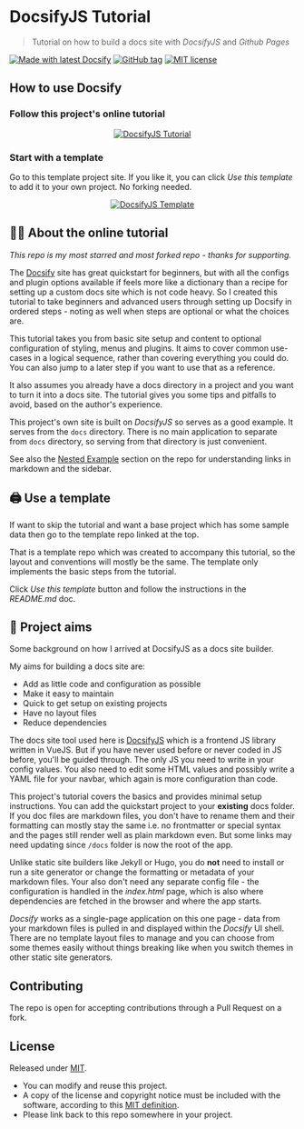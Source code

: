 # DocsifyJS Tutorial
> Tutorial on how to build a docs site with _DocsifyJS_ and _Github Pages_

[![Made with latest Docsify](https://img.shields.io/npm/v/docsify?label=docsify)](https://docsify.js.org/)
[![GitHub tag](https://img.shields.io/github/tag/MichaelCurrin/docsify-js-tutorial.svg)](https://GitHub.com/MichaelCurrin/docsify-js-tutorial/tags/)
[![MIT license](https://img.shields.io/badge/License-MIT-blue.svg)](#license)


## How to use Docsify

### Follow this project's online tutorial

<div align="center">
  
[![DocsifyJS Tutorial](https://img.shields.io/badge/site-DocsifyJS_Tutorial-green?style=for-the-badge)](https://michaelcurrin.github.io/docsify-js-tutorial/#/)

</div>

### Start with a template

Go to this template project site. If you like it, you can click _Use this template_ to add it to your own project. No forking needed.

<div align="center">

[![DocsifyJS Template](https://img.shields.io/badge/site-DocsifyJS_Template-green?style=for-the-badge)](https://michaelcurrin.github.io/docsify-js-template/#/)

</div>


## 👩‍🏫 About the online tutorial

_This repo is my most starred and most forked repo - thanks for supporting._

The [Docsify](https://docsify.js.org/#/) site has great quickstart for beginners, but with all the configs and plugin options available if feels more like a dictionary than a recipe for setting up a custom docs site which is not code heavy. So I created this tutorial to take beginners and advanced users through setting up Docsify in ordered steps - noting as well when steps are optional or what the choices are.

This tutorial takes you from basic site setup and content to optional configuration of styling, menus and plugins. It aims to cover common use-cases in a logical sequence, rather than covering everything you could do. You can also jump to a later step if you want to use that as a reference.

It also assumes you already have a docs directory in a project and you want to turn it into a docs site. The tutorial gives you some tips and pitfalls to avoid, based on the author's experience.

This project's own site is built on _DocsifyJS_ so serves as a good example. It serves from the `docs` directory. There is no main application to separate from `docs` directory, so serving from that directory is just convenient.

See also the [Nested Example](/nested-example/README.md) section on the repo for understanding links in markdown and the sidebar.


## 🖨️ Use a template

If want to skip the tutorial and want a base project which has some sample data then go to the template repo linked at the top.

That is a template repo which was created to accompany this tutorial, so the layout and conventions will mostly be the same. The template only implements the basic steps from the tutorial.

Click _Use this template_ button and follow the instructions in the _README.md_ doc.


## 🎯 Project aims

Some background on how I arrived at DocsifyJS as a docs site builder.

My aims for building a docs site are:

- Add as little code and configuration as possible
- Make it easy to maintain
- Quick to get setup on existing projects
- Have no layout files
- Reduce dependencies

The docs site tool used here is [DocsifyJS](https://docsify.js.org/) which is a frontend JS library written in VueJS. But if you have never used before or never coded in JS before, you'll be guided through. The only JS you need to write in your config values. You also need to edit some HTML values and possibly write a YAML file for your navbar, which again is more configuration than code.

This project's tutorial covers the basics and provides minimal setup instructions. You can add the quickstart project to your **existing** docs folder. If you doc files are markdown files, you don't have to rename them and their formatting can mostly stay the same i.e. no frontmatter or special syntax and the pages still render well as plain markdown even. But some links may need updating since `/docs` folder is now the root of the app.

Unlike static site builders like Jekyll or Hugo, you do **not** need to install or run a site generator or change the formatting or metadata of your markdown files. Your also don't need any separate config file - the configuration is handled in the _index.html_ page, which is also where dependencies are fetched in the browser and where the app starts.

_Docsify_ works as a single-page application on this one page - data from your markdown files is pulled in and displayed within the _Docsify_ UI shell. There are no template layout files to manage and you can choose from some themes easily without things breaking like when you switch themes in other static site generators.


## Contributing

The repo is open for accepting contributions through a Pull Request on a fork.


## License

Released under [MIT](/LICENSE).

- You can modify and reuse this project.
- A copy of the license and copyright notice must be included with the software, according to this [MIT definition](https://choosealicense.com/licenses/#mit).
- Please link back to this repo somewhere in your project.
